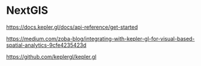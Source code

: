 # NextGIS

<https://docs.kepler.gl/docs/api-reference/get-started>

<https://medium.com/zoba-blog/integrating-with-kepler-gl-for-visual-based-spatial-analytics-9cfe4235423d>

<https://github.com/keplergl/kepler.gl>
